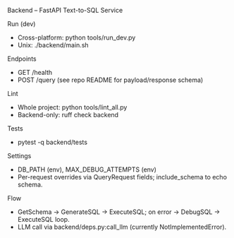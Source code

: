 Backend – FastAPI Text-to-SQL Service

Run (dev)
- Cross-platform: python tools/run_dev.py
- Unix: ./backend/main.sh

Endpoints
- GET /health
- POST /query (see repo README for payload/response schema)

Lint
- Whole project: python tools/lint_all.py
- Backend-only: ruff check backend

Tests
- pytest -q backend/tests

Settings
- DB_PATH (env), MAX_DEBUG_ATTEMPTS (env)
- Per-request overrides via QueryRequest fields; include_schema to echo schema.

Flow
- GetSchema → GenerateSQL → ExecuteSQL; on error → DebugSQL → ExecuteSQL loop.
- LLM call via backend/deps.py:call_llm (currently NotImplementedError).
